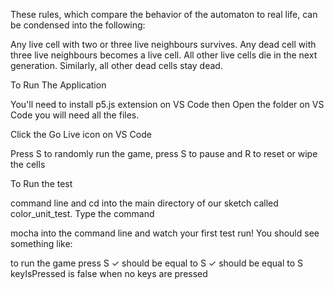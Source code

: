 These rules, which compare the behavior of the automaton to real life, can be condensed into the following:

Any live cell with two or three live neighbours survives.
Any dead cell with three live neighbours becomes a live cell.
All other live cells die in the next generation. Similarly, all other dead cells stay dead.

To Run The Application

You'll need to install p5.js extension on VS Code then Open the folder on VS Code
you will need all the files.

Click the Go Live icon on VS Code

Press S to randomly run the game, press S to pause and R to reset or wipe the cells

To Run the test

command line and cd into the main directory of our sketch called color_unit_test. Type the command

mocha into the command line and watch your first test run! You should see something like:

to run the game press S
    ✓ should be equal to S
    ✓ should be equal to S
    keyIsPressed is false when no keys are pressed
